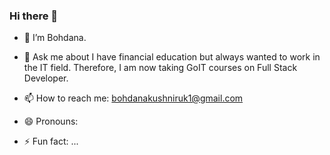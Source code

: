 ### Hi there 👋

- 🔭 I’m Bohdana.


- 💬 Ask me about I have financial education but always wanted to work in the IT field. Therefore, I am now taking GoIT courses on Full Stack Developer.
- 📫 How to reach me: bohdanakushniruk1@gmail.com
- 😄 Pronouns: 
- ⚡ Fun fact: ...


